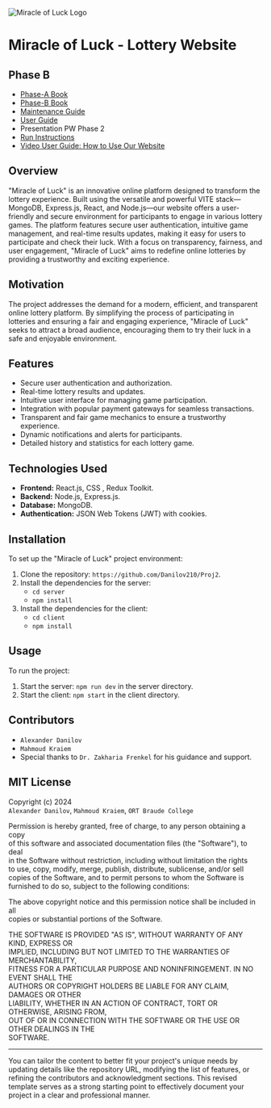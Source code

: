 ![Miracle of Luck Logo](https://github.com/Danilov210/Proj2/blob/main/client/public/BlackLogo.jpg)

# Miracle of Luck - Lottery Website

## Phase B
- [Phase-A Book](./Documentation/MiracleOfLuckBook_A.pdf)
- [Phase-B Book](./Documentation/MiracleOfLuckBook_B.pdf)
- [Maintenance Guide](./Documentation/Maintenance_Guide.pdf)
- [User Guide](./Documentation/UserGuide.pdf)
- Presentation PW Phase 2
- [Run Instructions](./Documentation/RunInstructions.pdf)
- [Video User Guide: How to Use Our Website](./Documentation/HowToUseWebsite.txt)

## Overview

"Miracle of Luck" is an innovative online platform designed to transform the lottery experience. Built using the versatile and powerful VITE stack—MongoDB, Express.js, React, and Node.js—our website offers a user-friendly and secure environment for participants to engage in various lottery games. The platform features secure user authentication, intuitive game management, and real-time results updates, making it easy for users to participate and check their luck. With a focus on transparency, fairness, and user engagement, "Miracle of Luck" aims to redefine online lotteries by providing a trustworthy and exciting experience.

## Motivation

The project addresses the demand for a modern, efficient, and transparent online lottery platform. By simplifying the process of participating in lotteries and ensuring a fair and engaging experience, "Miracle of Luck" seeks to attract a broad audience, encouraging them to try their luck in a safe and enjoyable environment.

## Features

- Secure user authentication and authorization.
- Real-time lottery results and updates.
- Intuitive user interface for managing game participation.
- Integration with popular payment gateways for seamless transactions.
- Transparent and fair game mechanics to ensure a trustworthy experience.
- Dynamic notifications and alerts for participants.
- Detailed history and statistics for each lottery game.

## Technologies Used

- **Frontend:** React.js, CSS , Redux Toolkit.
- **Backend:** Node.js, Express.js.
- **Database:** MongoDB.
- **Authentication:** JSON Web Tokens (JWT) with cookies.

## Installation

To set up the "Miracle of Luck" project environment:

1. Clone the repository: `https://github.com/Danilov210/Proj2`.
2. Install the dependencies for the server:
   - `cd server`
   - `npm install`
3. Install the dependencies for the client:
   - `cd client`
   - `npm install`

## Usage

To run the project:

1. Start the server: `npm run dev` in the server directory.
2. Start the client: `npm start` in the client directory.

## Contributors
- `Alexander Danilov`
- `Mahmoud Kraiem`
- Special thanks to `Dr. Zakharia Frenkel` for his guidance and support.

## MIT License

Copyright (c) 2024  
`Alexander Danilov`, `Mahmoud Kraiem`, `ORT Braude College`

Permission is hereby granted, free of charge, to any person obtaining a copy  
of this software and associated documentation files (the "Software"), to deal  
in the Software without restriction, including without limitation the rights  
to use, copy, modify, merge, publish, distribute, sublicense, and/or sell  
copies of the Software, and to permit persons to whom the Software is  
furnished to do so, subject to the following conditions:

The above copyright notice and this permission notice shall be included in all  
copies or substantial portions of the Software.

THE SOFTWARE IS PROVIDED "AS IS", WITHOUT WARRANTY OF ANY KIND, EXPRESS OR  
IMPLIED, INCLUDING BUT NOT LIMITED TO THE WARRANTIES OF MERCHANTABILITY,  
FITNESS FOR A PARTICULAR PURPOSE AND NONINFRINGEMENT. IN NO EVENT SHALL THE  
AUTHORS OR COPYRIGHT HOLDERS BE LIABLE FOR ANY CLAIM, DAMAGES OR OTHER  
LIABILITY, WHETHER IN AN ACTION OF CONTRACT, TORT OR OTHERWISE, ARISING FROM,  
OUT OF OR IN CONNECTION WITH THE SOFTWARE OR THE USE OR OTHER DEALINGS IN THE  
SOFTWARE.


---

You can tailor the content to better fit your project's unique needs by updating details like the repository URL, modifying the list of features, or refining the contributors and acknowledgment sections. This revised template serves as a strong starting point to effectively document your project in a clear and professional manner.
